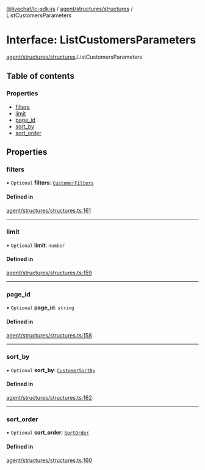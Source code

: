 [@livechat/lc-sdk-js](../README.md) / [agent/structures/structures](../modules/agent_structures_structures.md) / ListCustomersParameters

# Interface: ListCustomersParameters

[agent/structures/structures](../modules/agent_structures_structures.md).ListCustomersParameters

## Table of contents

### Properties

- [filters](agent_structures_structures.ListCustomersParameters.md#filters)
- [limit](agent_structures_structures.ListCustomersParameters.md#limit)
- [page\_id](agent_structures_structures.ListCustomersParameters.md#page_id)
- [sort\_by](agent_structures_structures.ListCustomersParameters.md#sort_by)
- [sort\_order](agent_structures_structures.ListCustomersParameters.md#sort_order)

## Properties

### filters

• `Optional` **filters**: [`CustomerFilters`](agent_structures_structures.CustomerFilters.md)

#### Defined in

[agent/structures/structures.ts:161](https://github.com/livechat/lc-sdk-js/blob/25e113d/src/agent/structures/structures.ts#L161)

___

### limit

• `Optional` **limit**: `number`

#### Defined in

[agent/structures/structures.ts:159](https://github.com/livechat/lc-sdk-js/blob/25e113d/src/agent/structures/structures.ts#L159)

___

### page\_id

• `Optional` **page\_id**: `string`

#### Defined in

[agent/structures/structures.ts:158](https://github.com/livechat/lc-sdk-js/blob/25e113d/src/agent/structures/structures.ts#L158)

___

### sort\_by

• `Optional` **sort\_by**: [`CustomerSortBy`](../enums/agent_structures_structures.CustomerSortBy.md)

#### Defined in

[agent/structures/structures.ts:162](https://github.com/livechat/lc-sdk-js/blob/25e113d/src/agent/structures/structures.ts#L162)

___

### sort\_order

• `Optional` **sort\_order**: [`SortOrder`](../enums/agent_structures_structures.SortOrder.md)

#### Defined in

[agent/structures/structures.ts:160](https://github.com/livechat/lc-sdk-js/blob/25e113d/src/agent/structures/structures.ts#L160)
